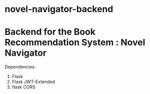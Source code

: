 # novel-navigator-backend

# Backend for the Book Recommendation System : Novel Navigator

Dependencies:
1. Flask
2. Flask JWT-Extended
3. flask CORS
